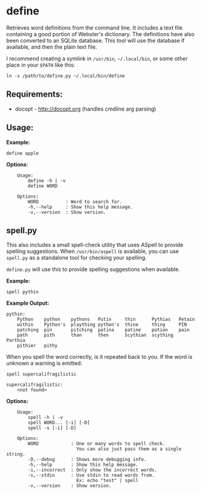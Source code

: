 define
======

Retrieves word definitions from the command line. It includes a text
file containing a good portion of Webster's dictionary. The definitions
have also been converted to an SQLite database. This tool will use the
database if available, and then the plain text file.

I recommend creating a symlink in `/usr/bin`, `~/.local/bin`, or some other
place in your `$PATH` like this:

`ln -s /path/to/define.py ~/.local/bin/define`

Requirements:
-------------

* docopt - http://docopt.org (handles cmdline arg parsing)


Usage:
--------
**Example:** 

`define apple`

**Options**:

```help
    Usage:
        define -h | -v
        define WORD

    Options:
        WORD          : Word to search for.
        -h,--help     : Show this help message.
        -v,--version  : Show version.
```

spell.py
--------

This also includes a small spell-check utility that uses ASpell to provide
spelling suggestions.
When `/usr/bin/aspell` is available, you can use `spell.py` as a standalone
tool for checking your spelling.

 `define.py` will use this to provide spelling suggestions when available.

**Example:**

`spell pythin`

**Example Output:**

```
pythin:
    Python    python    pythons   Putin     thin      Pythias   Petain    
    within    Python's  plaything python's  thine     thing     PIN       
    patching  pin       pitching  patina    patine    potion    pain      
    path      pith      than      then      Scythian  scything  Parthia   
    pithier   pithy    
```

When you spell the word correctly, is it repeated back to you. If the word is unknown a warning is emitted:

```
spell supercalifragilistic

supercalifragilistic:
    <not found> 
```

**Options:**

```help
    Usage:
        spell -h | -v
        spell WORD... [-i] [-D]
        spell -s [-i] [-D]

    Options:
        WORD            : One or many words to spell check.
                          You can also just pass them as a single string.
        -D,--debug      : Shows more debugging info.
        -h,--help       : Show this help message.
        -i,--incorrect  : Only show the incorrect words.
        -s,--stdin      : Use stdin to read words from.
                          Ex: echo "test" | spell
        -v,--version    : Show version.
```
